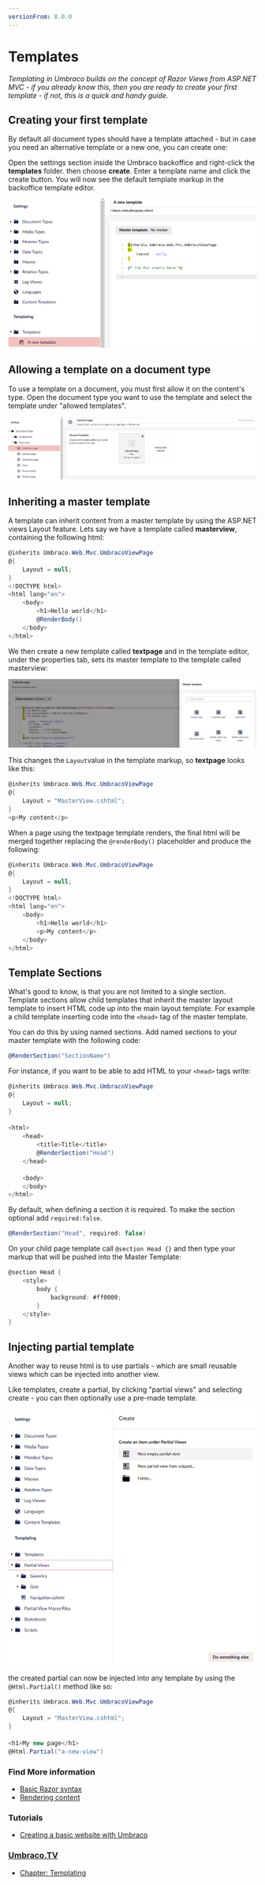 ```yaml
---
versionFrom: 8.0.0
---
```


# Templates

_Templating in Umbraco builds on the concept of Razor Views from ASP.NET MVC - if you already know this, then you are ready to create your first template - if not, this is a quick and handy guide._

## Creating your first template
By default all document types should have a template attached - but in case you need an alternative template or a new one, you can create one:

Open the settings section inside the Umbraco backoffice and right-click the **templates** folder. then choose **create**. Enter a template name and click the create button. You will now see the default template markup in the backoffice template editor.

![Created template](images/create-template-v8.png)


## Allowing a template on a document type
To use a template on a document, you must first allow it on the content's type. Open the document type you want to use the template and select the template under "allowed templates".

![Allowing template](images/allow-template-v8.png)


## Inheriting a master template
A template can inherit content from a master template by using the ASP.NET views Layout feature. Lets say we have a template called **masterview**, containing the following html:

```csharp
@inherits Umbraco.Web.Mvc.UmbracoViewPage
@{
    Layout = null;
}
<!DOCTYPE html>
<html lang="en">
    <body>
        <h1>Hello world</h1>
        @RenderBody()
    </body>
</html>
```

We then create a new template called **textpage** and in the template editor, under the properties tab, sets its master template to the template called masterview:

![Inherit template](images/inherit-template-v8.png)

This changes the `Layout`value in the template markup, so **textpage** looks like this:

```csharp
@inherits Umbraco.Web.Mvc.UmbracoViewPage
@{
    Layout = "MasterView.cshtml";
}
<p>My content</p>
```

When a page using the textpage template renders, the final html will be merged together replacing the `@renderBody()` placeholder and produce the following:

```csharp
@inherits Umbraco.Web.Mvc.UmbracoViewPage
@{
    Layout = null;
}
<!DOCTYPE html>
<html lang="en">
    <body>
        <h1>Hello world</h1>
        <p>My content</p>
    </body>
</html>
```

## Template Sections
What's good to know, is that you are not limited to a single section. Template sections allow child templates that inherit the master layout template to insert HTML code up into the main layout template. For example a child template inserting code into the `<head>` tag of the master template.

You can do this by using named sections. Add named sections to your master template with the following code:

```csharp
@RenderSection("SectionName")
```

For instance, if you want to be able to add HTML to your `<head>` tags write:

```csharp
@inherits Umbraco.Web.Mvc.UmbracoViewPage
@{
    Layout = null;
}

<html>
    <head>
        <title>Title</title>
        @RenderSection("Head")
    </head>

    <body>
    </body>
</html>
```

By default, when defining a section it is required. To make the section optional add  `required:false`.

```csharp
@RenderSection("Head", required: false)
```

On your child page template call `@section Head {}` and then type your markup that will be pushed into the Master Template:

```csharp
@section Head {
    <style>
        body {
            background: #ff0000;
        }
    </style>
}
```

## Injecting partial template
Another way to reuse html is to use partials - which are small reusable views which can be injected into another view.

Like templates, create a partial, by clicking "partial views" and selecting create - you can then optionally use a pre-made template.

![Create partial](images/create-partial-v8.png)

the created partial can now be injected into any template by using the `@Html.Partial()` method like so:

```csharp
@inherits Umbraco.Web.Mvc.UmbracoViewPage
@{
    Layout = "MasterView.cshtml";
}

<h1>My new page</h1>
@Html.Partial("a-new-view")
```

### Find More information

- [Basic Razor syntax](basic-razor-syntax.md)
- [Rendering content](../Rendering-Content/)

### Tutorials
- [Creating a basic website with Umbraco](../../../Tutorials/Creating-Basic-Site/)

### [Umbraco.TV](https://umbraco.tv)
- [Chapter: Templating](https://umbraco.tv/videos/umbraco-v7/implementor/fundamentals/templating/introduction/)
